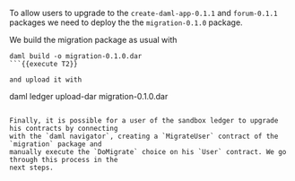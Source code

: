 To allow users to upgrade to the `create-daml-app-0.1.1` and `forum-0.1.1` packages we need to
deploy the the `migration-0.1.0` package. 

We build the migration package as usual with

```
daml build -o migration-0.1.0.dar
```{{execute T2}}

and upload it with

```
daml ledger upload-dar migration-0.1.0.dar
```{{execute T2}}

Finally, it is possible for a user of the sandbox ledger to upgrade his contracts by connecting
with the `daml navigator`, creating a `MigrateUser` contract of the `migration` package and
manually execute the `DoMigrate` choice on his `User` contract. We go through this process in the
next steps.
